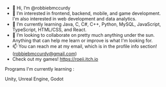 - 👋 Hi, I’m @robbiebmccurdy
- 👀 I’m interested in frontend, backend, mobile, and game development. I'm also interested in web development and data analytics. 
- 🌱 I’m currently learning Java, C, C#, C++, Python, MySQL, JavaScript, TypeScript, HTML/CSS, and React.
- 💞️ I’m looking to collaborate on pretty much anything under the sun. Anything that can help me learn or improve is what I'm looking for.
- 📫 You can reach me at my email, which is in the profile info section! (robbiebmccurdy@gmail.com)
- Check out my games! https://roeii.itch.io

Programs I'm currently learning : 

Unity, Unreal Engine, Godot

<!---
robbiebmccurdy/robbiebmccurdy is a ✨ special ✨ repository because its `README.md` (this file) appears on your GitHub profile.
You can click the Preview link to take a look at your changes.
--->
